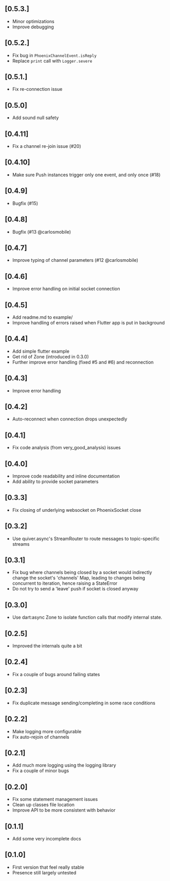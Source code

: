 ## [0.5.3.]

- Minor optimizations
- Improve debugging

## [0.5.2.]

- Fix bug in `PhoenixChannelEvent.isReply`
- Replace `print` call with `Logger.severe`

## [0.5.1.]

- Fix re-connection issue

## [0.5.0]

- Add sound null safety

## [0.4.11]

- Fix a channel re-join issue (#20)

## [0.4.10]

- Make sure Push instances trigger only one event, and only once (#18)

## [0.4.9]

- Bugfix (#15)

## [0.4.8]

- Bugfix (#13 @carlosmobile)

## [0.4.7]

- Improve typing of channel parameters (#12 @carlosmobile)

## [0.4.6]

- Improve error handling on initial socket connection

## [0.4.5]

- Add readme.md to example/
- Improve handling of errors raised when Flutter app is put in background

## [0.4.4]

- Add simple flutter example
- Get rid of Zone (introduced in 0.3.0)
- Further improve error handling (fixed #5 and #6) and reconnection

## [0.4.3]

- Improve error handling

## [0.4.2]

- Auto-reconnect when connection drops unexpectedly

## [0.4.1]

- Fix code analysis (from very_good_analysis) issues

## [0.4.0]

- Improve code readability and inline documentation
- Add ability to provide socket parameters

## [0.3.3]

- Fix closing of underlying websocket on PhoenixSocket close

## [0.3.2]

- Use quiver.async's StreamRouter to route messages to topic-specific streams

## [0.3.1]

- Fix bug where channels being closed by a socket would indirectly change the socket's 'channels' Map, leading to changes being concurrent to iteration, hence raising a StateError
- Do not try to send a 'leave' push if socket is closed anyway

## [0.3.0]

- Use dart:async Zone to isolate function calls that modify internal state.

## [0.2.5]

- Improved the internals quite a bit

## [0.2.4]

- Fix a couple of bugs around failing states

## [0.2.3]

- Fix duplicate message sending/completing in some race conditions

## [0.2.2]

- Make logging more configurable
- Fix auto-rejoin of channels

## [0.2.1]

- Add much more logging using the logging library
- Fix a couple of minor bugs

## [0.2.0]

- Fix some statement management issues
- Clean up classes file location
- Improve API to be more consistent with behavior

## [0.1.1]

- Add some very incomplete docs

## [0.1.0]

- First version that feel really stable
- Presence still largely untested
